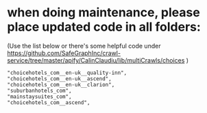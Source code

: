 # when doing maintenance, please place updated code in all folders:

(Use the list below or there's some helpful code under https://github.com/SafeGraphInc/crawl-service/tree/master/apify/CalinClaudiu/lib/multiCrawls/choices )


    "choicehotels_com__en-uk__quality-inn",
    "choicehotels_com__en-uk__ascend",
    "choicehotels_com__en-uk__clarion",
    "suburbanhotels_com",
    "mainstaysuites_com",
    "choicehotels_com__ascend",